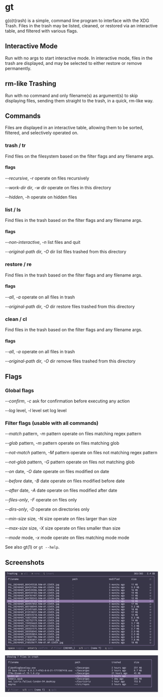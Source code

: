 # gt

g(o)t(rash) is a simple, command line program to interface with the XDG Trash. Files in the trash may be listed, cleaned, or restored via an interactive table, and filtered with various  flags.

## Interactive Mode

Run with no args to start interactive mode. In interactive mode, files in the trash are displayed, and may be selected to either restore or remove permanently.

## rm-like Trashing

Run with no command and only filename(s) as argument(s) to skip displaying files, sending them straight to the trash, in a quick, rm-like way.

## Commands

Files are displayed in an interactive table, allowing them to be sorted, filtered, and selectively operated on.

### trash / tr

Find files on the filesystem based on the filter flags and any filename args.

#### flags

*--recursive*, *-r*
operate on files recursively

*--work-dir* dir, *-w* dir
operate on files in this directory

*--hidden*, *-h*
operate on hidden files

### list / ls

Find files in the trash based on the filter flags and any filename args.

#### flags

*--non-interactive*, *-n*
list files and quit

*--original-path* dir, *-O* dir
list files trashed from this directory

### restore / re

Find files in the trash based on the filter flags and any filename args.

#### flags

*--all*, *-a*
operate on all files in trash

*--original-path* dir, *-O* dir
restore files trashed from this directory

### clean / cl

Find files in the trash based on the filter flags and any filename args.

#### flags

*--all*, *-a*
operate on all files in trash

*--original-path* dir, *-O* dir
remove files trashed from this directory

## Flags

### Global flags

*--confirm*, *-c*
ask for confirmation before executing any action

*--log* level, *-l* level
set log level

### Filter flags (usable with all commands)

*--match* pattern, *-m* pattern
operate on files matching regex pattern

*--glob* pattern, *-m* pattern
operate on files matching glob

*--not-match* pattern, *-M* pattern
operate on files not matching regex pattern

*--not-glob* pattern, *-G* pattern
operate on files not matching glob

*--on* date, *-O* date
operate on files modified on date

*--before* date, *-B* date
operate on files modified before date

*--after* date, *-A* date
operate on files modified after date

*--files-only*, *-F*
operate on files only

*--dirs-only*, *-D*
operate on directories only

*--min-size* size, *-N* size
operate on files larger than size

*--max-size* size, *-X* size
operate on files smaller than size

*--mode* mode, *-x* mode
operate on files matching mode mode

See also gt(1) or `gt --help`.

## Screenshots

![trashing screenshot](./dist/Screenshot01.png)

![list screenshot](./dist/Screenshot02.png)
